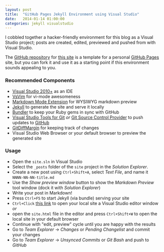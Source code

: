 ```yaml
---
layout: post
title:  "GitHub Pages Jekyll Environment using Visual Studio"
date:   2014-01-14 01:00:00
categories: jekyll visualstudio
---
```


I cobbled together a hacker-friendly environment for this blog as a Visual Studio project; posts are created, edited, previewed and pushed from with Visual Studio.

The [GitHub repository](https://github.com/ricksladkey/ricksladkey.github.io) for [this site](http://ricksladkey.github.io) is a template for a personal [GitHub Pages](http://pages.github.com/) site, but you can fork it and use it as a starting point if this environment sounds appealing to you.

### Recommended Components

* [Visual Studio 2010+](http://www.visualstudio.com/) as an IDE
* [VsVim](https://github.com/jaredpar/VsVim) for vi-mode awesomeness
* [Markdown Mode Extension](https://github.com/NoahRic/MarkdownMode) for WYSIWYG markdown preview
* [Jekyll](https://github.com/jekyll/jekyll) to generate the site and serve it locally
* [Bundler](https://github.com/bundler/bundler/) to keep your Ruby gems in sync with GitHub
* [Visual Studio Tools for Git](http://visualstudiogallery.msdn.microsoft.com/abafc7d6-dcaa-40f4-8a5e-d6724bdb980c) _or_ [Git Source Control Provider](https://github.com/yysun/Git-Source-Control-Provider) to push updates to [GitHub](https://github.com)
* [GitDiffMargin](https://github.com/laurentkempe/GitDiffMargin) for keeping track of changes
* Visual Studio Web Browser or your default browser to preview the generated site

### Usage

* Open the `site.sln` in Visual Studio
* Select the `_posts` folder of the `site` project in the _Solution Explorer_.
* Create a new post using `Ctrl+Shift+A`, select _Text File_, and name it `NNNN-NN-NN-title.md`
* Use the _Show preview window_ button to show the _Markdown Preview_ tool window (dock it with _Solution Explorer_)
* Write your post in Markdown!
* Press `Ctrl+F5` to start Jekyll (via bundle) serving your site
* `Ctrl+Click` [this link](http://localhost:4000/) to open your local site a Visual Studio editor window _or_
* open the `site.html` file in the editor and press `Ctrl+Shift+W` to open the local site in your default browser
* Continue with "edit, preview" cycle until you are happy with the results
* Go to _Team Explorer_ -> _Changes_ or _Pending Changelist_ and commit your changes
* Go to _Team Explorer_ -> _Unsynced Commits_ or _Git Bash_ and push to _GitHub_
